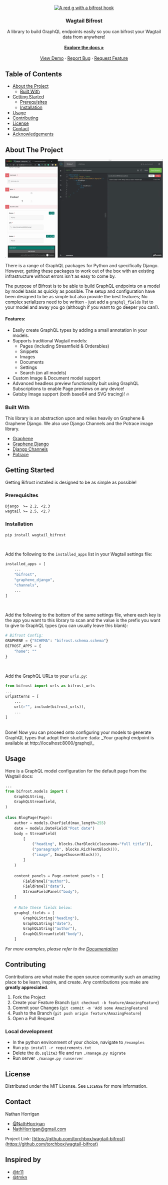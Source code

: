 <p align="center">
  <a href="https://github.com/torchbox/wagtail-bifrost">
    <img src="https://github.com/torchbox/wagtail-bifrost/raw/master/.github/wagtail-bifrost.svg?sanitize=true" alt="A red g with a bifrost hook" width="80" height="80">
  </a>

  <h3 align="center">Wagtail Bifrost</h3>

  <p align="center">
    A library to build GraphQL endpoints easily so you can bifrost your Wagtail data from anywhere!
    <br />
    <br/>
    <a href="https://wagtail-bifrost.readthedocs.io/en/latest/"><strong>Explore the docs »</strong></a>
    <br />
    <br />
    <a href="https://github.com/torchbox/wagtail-bifrost#about-the-project">View Demo</a>
    ·
    <a href="https://github.com/torchbox/wagtail-bifrost/issues">Report Bug</a>
    ·
    <a href="https://github.com/torchbox/wagtail-bifrost/issues">Request Feature</a>
  </p>
</p>



<!-- TABLE OF CONTENTS -->
## Table of Contents

* [About the Project](#about-the-project)
  * [Built With](#built-with)
* [Getting Started](#getting-started)
  * [Prerequisites](#prerequisites)
  * [Installation](#installation)
* [Usage](#usage)
* [Contributing](#contributing)
* [License](#license)
* [Contact](#contact)
* [Acknowledgements](#inspired-by)



<!-- ABOUT THE PROJECT -->
## About The Project

![GraphQL Preview Demo](docs/demo.gif)

There is a range of GraphQL packages for Python and specifically Django. 
However, getting these packages to work out of the box with an existing infrastructure 
without errors isn't as easy to come by.

The purpose of Bifrost is to be able to build GraphQL endpoints on a model by model
basis as quickly as possible. The setup and configuration have been designed 
to be as simple but also provide the best features;
No complex serializers need to be written - just add a `graphql_fields` list 
to your model and away you go (although if you want to go deeper you can!).

#### Features:
* Easily create GraphQL types by adding a small annotation in your models.
* Supports traditional Wagtail models:
    - Pages (including Streamfield & Orderables)
    - Snippets
    - Images
    - Documents
    - Settings
    - Search (on all models)
* Custom Image & Document model support
* Advanced headless preview functionality buit using GraphQL Subscriptions to enable Page previews on any device!
* Gatsby Image support (both base64 and SVG tracing)! :fire:


### Built With
This library is an abstraction upon and relies heavily on Graphene & Graphene Django.
We also use Django Channels and the Potrace image library.
* [Graphene](https://github.com/graphql-python/graphene)
* [Graphene Django](https://github.com/graphql-python/graphene)
* [Django Channels](https://github.com/django/channels)
* [Potrace](https://github.com/skyrpex/potrace)


## Getting Started

Getting Bifrost installed is designed to be as simple as possible!

### Prerequisites
```
Django  >= 2.2, <2.3
wagtail >= 2.5, <2.7
```

### Installation
`pip install wagtail_bifrost`

<br />

Add the following to the `installed_apps` list in your Wagtail settings file:

```python
installed_apps = [
    ...
    "bifrost",
    "graphene_django",
    "channels",
    ...
]
```

<br />

Add the following to the bottom of the same settings file, where each key is the app you want to this library to scan and the value is the prefix you want to give to GraphQL types (you can usually leave this blank):

```python
# Bifrost Config:
GRAPHENE = {"SCHEMA": "bifrost.schema.schema"}
BIFROST_APPS = {
    "home": ""
}
```

<br />

Add the GraphQL URLs to your `urls.py`:

```python
from bifrost import urls as bifrost_urls
...
urlpatterns = [
    ...
    url(r"", include(bifrost_urls)),
    ...
]
```

<br/>
Done! Now you can proceed onto configuring your models to generate GraphQL types that adopt their stucture :tada:
_Your graphql endpoint is available at http://localhost:8000/graphql/_
<br/>

## Usage

Here is a GraphQL model configuration for the default page from the Wagtail docs:
```python
...
from bifrost.models import (
    GraphQLString,
    GraphQLStreamfield,
)

class BlogPage(Page):
    author = models.CharField(max_length=255)
    date = models.DateField("Post date")
    body = StreamField(
        [
            ("heading", blocks.CharBlock(classname="full title")),
            ("paraagraph", blocks.RichTextBlock()),
            ("image", ImageChooserBlock()),
        ]
    )

    content_panels = Page.content_panels + [
        FieldPanel("author"),
        FieldPanel("date"),
        StreamFieldPanel("body"),
    ]

    # Note these fields below:
    graphql_fields = [
        GraphQLString("heading"),
        GraphQLString("date"),
        GraphQLString("author"),
        GraphQLStreamfield("body"),
    ]
```

_For more examples, please refer to the [Documentation](https://wagtail-bifrost.readthedocs.io/en/latest/)_



## Contributing

Contributions are what make the open source community such an amazing place to be learn, inspire, and create. Any contributions you make are **greatly appreciated**.

1. Fork the Project
2. Create your Feature Branch (`git checkout -b feature/AmazingFeature`)
3. Commit your Changes (`git commit -m 'Add some AmazingFeature`)
4. Push to the Branch (`git push origin feature/AmazingFeature`)
5. Open a Pull Request

### Local development

 - In the python environment of your choice, navigate to `/examples`
 - Run `pip install -r requirements.txt`
 - Delete the `db.sqlite3` file and run `./manage.py migrate`
 - Run server `./manage.py runserver`


## License

Distributed under the MIT License. See `LICENSE` for more information.



## Contact

Nathan Horrigan 
- [@NathHorrigan](https://github.com/NathHorrigan) 
- NathHorrigan@gmail.com

Project Link: [https://github.com/torchbox/wagtail-bifrost](https://github.com/torchbox/wagtail-bifrost)


<!-- ACKNOWLEDGEMENTS -->
## Inspired by
* [@tr11](https://github.com/tr11)
* [@tmkn](https://github.com/tmkn)
